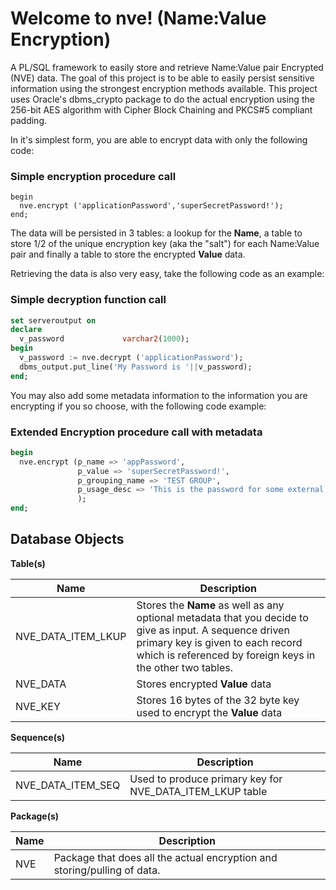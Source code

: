 Welcome to nve! (Name:Value Encryption)
========================
A PL/SQL framework to easily store and retrieve Name:Value pair Encrypted (NVE) data.  The goal of this project is to be able to easily persist sensitive information using the strongest encryption methods available.  This project uses Oracle's dbms_crypto package to do the actual encryption using the 256-bit AES algorithm with Cipher Block Chaining and PKCS#5 compliant padding.

In it's simplest form, you are able to encrypt data with only the following code:

### Simple encryption procedure call
```
begin
  nve.encrypt ('applicationPassword','superSecretPassword!');
end;
```

The data will be persisted in 3 tables: a lookup for the **Name**, a table to store 1/2 of the unique encryption key (aka the "salt") for each Name:Value pair and finally a table to store the encrypted **Value** data.

Retrieving the data is also very easy, take the following code as an example:

### Simple decryption function call
```sql
set serveroutput on 
declare
  v_password             varchar2(1000);
begin
  v_password := nve.decrypt ('applicationPassword');
  dbms_output.put_line('My Password is '||v_password);
end;
```
You may also add some metadata information to the information you are encrypting if you so choose, with the following code example:

### Extended Encryption procedure call with metadata 
```sql
begin
  nve.encrypt (p_name => 'appPassword',
               p_value => 'superSecretPassword!',
               p_grouping_name => 'TEST GROUP',
               p_usage_desc => 'This is the password for some external app that I need to call via pl/sql, but do not want to the password to be shown in cleartext as part of the query string that I am forming in the code'
               );
end;
```
Database Objects
---------------------
**Table(s)**

| Name | Description          |
| ------------- | ----------- |
|NVE_DATA_ITEM_LKUP|Stores the **Name**  as well as any optional metadata that you decide to give as input.  A sequence driven primary key is given to each record which is referenced by foreign keys in the other two tables.|
|NVE_DATA|Stores encrypted **Value** data|
|NVE_KEY|Stores 16 bytes of the 32 byte key used to encrypt the **Value** data|

**Sequence(s)**

| Name | Description          |
| ------------- | ----------- |
|NVE_DATA_ITEM_SEQ|Used to produce primary key for NVE_DATA_ITEM_LKUP table|

**Package(s)**

| Name | Description          |
| ------------- | ----------- |
|NVE|Package that does all the actual encryption and storing/pulling of data.|

